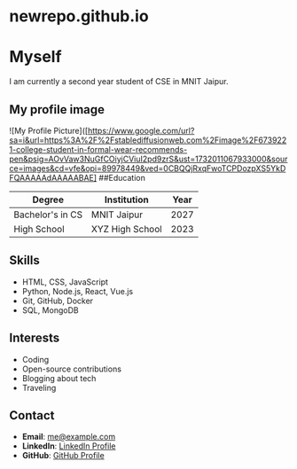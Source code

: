 # newrepo.github.io
# Myself
I am currently a second year student of CSE in MNIT Jaipur.
## My profile image
![My Profile Picture]([https://www.google.com/url?sa=i&url=https%3A%2F%2Fstablediffusionweb.com%2Fimage%2F6739221-college-student-in-formal-wear-recommends-pen&psig=AOvVaw3NuGfCOiyjCViuI2pd9zrS&ust=1732011067933000&source=images&cd=vfe&opi=89978449&ved=0CBQQjRxqFwoTCPDozpXS5YkDFQAAAAAdAAAAABAE]
##Education

| Degree            | Institution        | Year       |
|-------------------|--------------------|------------|
| Bachelor's in CS  | MNIT Jaipur        | 2027       |
| High School       | XYZ High School    | 2023       |

## Skills

- HTML, CSS, JavaScript
- Python, Node.js, React, Vue.js
- Git, GitHub, Docker
- SQL, MongoDB

## Interests

- Coding
- Open-source contributions
- Blogging about tech
- Traveling

## Contact

- **Email**: [me@example.com](mailto:me@example.com)
- **LinkedIn**: [LinkedIn Profile](https://www.linkedin.com/in/username)
- **GitHub**: [GitHub Profile](https://github.com/username)
